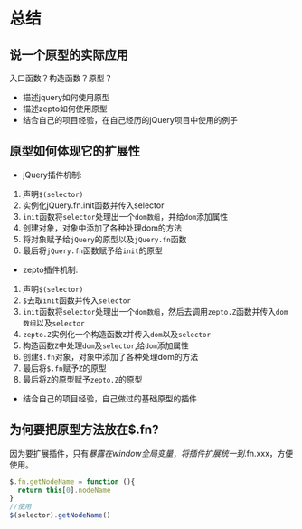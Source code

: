 # 总结
## 说一个原型的实际应用
入口函数？构造函数？原型？

- 描述jquery如何使用原型
- 描述zepto如何使用原型
- 结合自己的项目经验，在自己经历的jQuery项目中使用的例子
## 原型如何体现它的扩展性
- jQuery插件机制:
1. 声明`$(selector)`
2. 实例化jQuery.fn.init函数并传入selector
3. `init`函数将`selector`处理出一个`dom数组`，并给`dom`添加属性
4. 创建对象，对象中添加了各种处理dom的方法
5. 将对象赋予给`jQuery`的原型以及`jQuery.fn`函数
6. 最后将`jQuery.fn`函数赋予给`init`的原型

- zepto插件机制:
1. 声明`$(selector)`
2. `$`去取`init`函数并传入`selector`
3. `init`函数将`selector`处理出一个`dom数组`，然后去调用`zepto.Z`函数并传入`dom数组`以及`selector`
4. `zepto.Z`实例化一个构造函数`Z`并传入`dom`以及`selector`
5. 构造函数`Z`中处理`dom`及`selector`,给`dom`添加属性
6. 创建`$.fn`对象，对象中添加了各种处理dom的方法
7. 最后将`$.fn`赋予`Z`的原型
8. 最后将`Z`的原型赋予`zepto.Z`的原型
- 结合自己的项目经验，自己做过的基础原型的插件
## 为何要把原型方法放在$.fn?
因为要扩展插件，只有$暴露在window全局变量，将插件扩展统一到$.fn.xxx，方便使用。
```js
$.fn.getNodeName = function (){
  return this[0].nodeName
}
//使用
$(selector).getNodeName()
```
